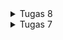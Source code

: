 <details>
<summary>Tugas 8</summary>

### Jelaskan perbedaan antara Navigator.push() dan Navigator.pushReplacement(), disertai dengan contoh mengenai penggunaan kedua metode tersebut yang tepat!
- Navigator.push(): Metode ini digunakan untuk menambahkan halaman baru ke dalam tumpukan navigasi. Ini membuat halaman baru ditumpuk di atas halaman saat ini, dan pengguna dapat kembali ke halaman sebelumnya.
- Navigator.pushReplacement(): Metode ini digunakan untuk menggantikan halaman saat ini dengan halaman baru. Ini berguna ketika ingin mengganti halaman saat ini dengan halaman baru dan menghapus halaman saat ini dari stack.

### Jelaskan masing-masing layout widget pada Flutter dan konteks penggunaannya masing-masing!
- Container: Digunakan untuk mengelompokkan dan mendekorasi widget lain.
- Column dan Row: Digunakan untuk menata widget secara vertikal (Column) atau horizontal (Row).
- ListView: Digunakan untuk menampilkan daftar widget secara berurutan, dapat di-scroll.
- Stack: Mengizinkan penumpukan widget di atas satu sama lain.
- GridView: Menampilkan widget dalam susunan kotak yang dapat di-scroll.

### Sebutkan apa saja elemen input pada form yang kamu pakai pada tugas kali ini dan jelaskan mengapa kamu menggunakan elemen input tersebut!
Pada tugas kali ini, elemen input yang digunakan dalam formulir (Form) adalah sebagai berikut:
- TextFormField untuk Nama Item
- TextFormField untuk Harga
- TextFormField untuk Jumlah
- TextFormField untuk Deskripsi
Setiap elemen input ini memainkan peran dalam mengumpulkan informasi dari pengguna terkait item yang akan ditambahkan. Penggunaan TextFormField memungkinkan pengguna untuk memberikan input teks dan memberikan pemberitahuan visual melalui label dan dekorasi. Validasi diterapkan untuk memastikan data yang dimasukkan sesuai dengan format yang diharapkan.

### Bagaimana penerapan clean architecture pada aplikasi Flutter?
Clean Architecture adalah metodologi pengembangan perangkat lunak yang memisahkan aplikasi menjadi beberapa lapisan (presentation, domain, dan data) untuk meningkatkan keterbacaan, skalabilitas, dan pemeliharaan. Dalam konteks Flutter, implementasi Clean Architecture melibatkan:
Presentation Layer: Berisi widget, UI, dan logika UI. Presenter berkomunikasi dengan use case.
Domain Layer: Berisi bisnis logic dan aturan. Use case dan entity didefinisikan di sini.
Data Layer: Berisi repository dan implementasi data, baik lokal maupun jarak jauh.

### Jelaskan bagaimana cara kamu mengimplementasikan checklist di atas secara step-by-step! (bukan hanya sekadar mengikuti tutorial)
1. Memisahkan isi dari menu.dart menjadi beberapa file berdasarkan clean architecture (folder screens dan widgets).
2. Buat navigasi dengan memberikan fungsi Navigator.push() serta membuat left_drawer untuk navigasi.
3. Buat page itemlist_form untuk halaman form menambahkan item baru.
4. buat itemlist.dart untuk halaman menampilkan daftar item yang sudah ditambahkan.
5. buat item_model.dart untuk model item yang baru ditambahkan.
6. Sesuaikan kembali navigasi agar pengguna dapat membuka halaman-halaman yang baru saja dibuat.


</details>

<details>
<summary>Tugas 7</summary>

### Apa perbedaan utama antara stateless dan stateful widget dalam konteks pengembangan aplikasi Flutter?
Stateless Widget:
- Stateless widget adalah tipe widget di Flutter yang tidak dapat mengubah keadaan atau data internalnya setelah dibuat. Artinya, ketika membuat sebuah stateless widget, properti-properti dan tampilan widget tersebut tidak akan berubah sepanjang life-cycle widget tersebut.
- Stateless widget cocok digunakan untuk bagian dari antarmuka pengguna yang statis atau tidak perlu berubah selama aplikasi berjalan. Misalnya, kita dapat menggunakan stateless widget untuk menampilkan teks statis, ikon, atau elemen tampilan yang tidak perlu diperbarui.

### Sebutkan seluruh widget yang kamu gunakan untuk menyelesaikan tugas ini dan jelaskan fungsinya masing-masing.

1. MaterialApp: Widget yang digunakan untuk menginisialisasi aplikasi Flutter dengan konfigurasi dasar, seperti tema dan judul aplikasi.
2. Scaffold: Widget yang menyediakan struktur kerangka aplikasi, termasuk AppBar dan body.
3. AppBar: Widget yang digunakan untuk menampilkan bilah atas (app bar) yang biasanya berisi judul aplikasi.
4. Text: Widget yang digunakan untuk menampilkan teks.
5. GridView.count: Widget yang digunakan untuk membuat tata letak berbasis grid dengan jumlah baris dan kolom yang tetap.
6. Container: Widget yang digunakan untuk mengelompokkan elemen-elemen lain dan mengatur properti seperti padding dan warna latar belakang.
7. Icon: Widget yang digunakan untuk menampilkan ikon.
8. InkWell: Widget yang membuat area responsif terhadap sentuhan (tappable) dan digunakan di sekitar konten yang ingin merespons sentuhan pengguna.
9. Padding: Widget yang digunakan untuk menambahkan padding (ruang putih) ke elemen-elemen lainnya.
10. Column: Widget yang digunakan untuk mengatur elemen-elemen secara vertikal dalam kolom.
11. SnackBar: Widget yang digunakan untuk menampilkan pesan singkat (biasanya sebagai umpan balik) di bagian bawah layar.

### Jelaskan bagaimana cara kamu mengimplementasikan checklist di atas secara step-by-step (bukan hanya sekadar mengikuti tutorial)
1. Inisiasi flutter project baru dengan cara `flutter create kepomon_mobile`
2. Pisahkan class MyHomepage yg ada di main.dart ke file terpisah menu.dart
3. Ubah menjadi Stateless.
4. Tambahkan kelas Item untuk Object detail masing-masing tombol.
5. Tambahkan kelas ItemCard untuk menampilkan masing-masing tombol.
6. Render Tombol dengan cara looping Item.
7. git init, git add, git commit, git push

</details>
